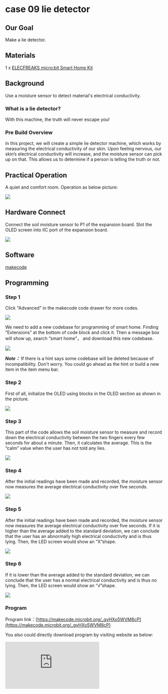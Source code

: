 # case 09 lie detector

## Our Goal


 Make a lie detector.

## Materials

1 x [ELECFREAKS micro:bit Smart Home Kit](https://www.elecfreaks.com/micro-bit-smart-home-kit.html)

## Background


 Use a moisture sensor to detect material's electrical conductivity.


### What is a lie detector?

 With this machine, the truth will never escape you!

### Pre Build Overview

 In this project, we will create a simple lie detector machine, which works by measuring the electrical conductivity of our skin. Upon feeling nervous, our skin’s electrical conductivity will increase, and the moisture sensor can pick up on that. This allows us to determine if a person is telling the truth or not.



## Practical Operation


 A quiet and comfort room. Operation as below picture:

![](./images/K242fJs.png)

## Hardware Connect

Connect the soil moisture sensor to P1 of the expansion board.
Slot the OLED screen into IIC port of the expansion board.

![](./images/vb2Z4a0.jpg)

## Software

[makecode](https://makecode.microbit.org/#)


## Programming

### Step 1

 Click "Advanced" in the makecode code drawer for more codes.

![](./images/2qCyzQ7.png)

 We need to add a new codebase for programming of smart home. Finding “Extensions” at the bottom of code block and click it. Then a message box will show up, search “smart home"， and download this new codebase.

![](./images/OY706rv.png)

***Note：*** If there is a hint says some codebase will be deleted because of incompatibility. Don't worry. You could go ahead as the hint or build a new item in the item menu bar.

### Step 2

 First of all, initialize the OLED using blocks in the OLED section as shown in the picture.

![](./images/ZRMQZib.png)

### Step 3

 This part of the code allows the soil moisture sensor to measure and record down the electrical conductivity between the two fingers every few seconds for about a minute. Then, it calculates the average. This is the “calm” value when the user has not told any lies.

![](./images/oNEHxlw.png)

### Step 4

 After the initial readings have been made and recorded, the moisture sensor now measures the average electrical conductivity over five seconds.

![](./images/gre86xg.png)

### Step 5

 After the initial readings have been made and recorded, the moisture sensor now measures the average electrical conductivity over five seconds. If it is higher than the average added to the standard deviation, we can conclude that the user has an abnormally high electrical conductivity and is thus lying. Then, the LED screen would show an “X”shape.

![](./images/dsdFy0A.png)

### Step 6

 If it is lower than the average added to the standard deviation, we can conclude that the user has a normal electrical conductivity and is thus no lying. Then, the LED screen would show an “√”shape.

![](./images/3dkL5m6.png)

### Program

Program link：[https://makecode.microbit.org/_gvHXo5WVM8cP](https://makecode.microbit.org/_gvHXo5WVM8cP)

You also could directly download program by visiting website as below:

<div
    style={{
        position: 'relative',
        paddingBottom: '60%',
        overflow: 'hidden',
    }}
>
    <iframe
        src="https://makecode.microbit.org/_gvHXo5WVM8cP"
        frameborder="0"
        sandbox="allow-popups allow-forms allow-scripts allow-same-origin"
        style={{
            position: 'absolute',
            width: '100%',
            height: '100%',
        }}
    />
</div>

## Result



 You will have to attach each prong of the soil moisture sensor to one of your fingers. After 10 seconds, the test will begin. The LED screen will show an “X”shape when the player is lying; The LED screen will show an “√” shape when the player is telling the truth.

## Think


 Is there any way to make the result more accurate?

## Questions



## More Information
